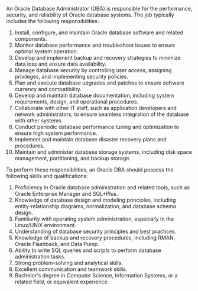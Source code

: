 An Oracle Database Administrator (DBA) is responsible for the performance, security, and reliability of Oracle database systems. The job typically includes the following responsibilities:

1. Install, configure, and maintain Oracle database software and related components.
2. Monitor database performance and troubleshoot issues to ensure optimal system operation.
3. Develop and implement backup and recovery strategies to minimize data loss and ensure data availability.
4. Manage database security by controlling user access, assigning privileges, and implementing security policies.
5. Plan and execute database upgrades and patches to ensure software currency and compatibility.
6. Develop and maintain database documentation, including system requirements, design, and operational procedures.
7. Collaborate with other IT staff, such as application developers and network administrators, to ensure seamless integration of the database with other systems.
8. Conduct periodic database performance tuning and optimization to ensure high system performance.
9. Implement and maintain database disaster recovery plans and procedures.
10. Maintain and administer database storage systems, including disk space management, partitioning, and backup storage.

To perform these responsibilities, an Oracle DBA should possess the following skills and qualifications:

1. Proficiency in Oracle database administration and related tools, such as Oracle Enterprise Manager and SQL*Plus.
2. Knowledge of database design and modeling principles, including entity-relationship diagrams, normalization, and database schema design.
3. Familiarity with operating system administration, especially in the Linux/UNIX environment.
4. Understanding of database security principles and best practices.
5. Knowledge of backup and recovery procedures, including RMAN, Oracle Flashback, and Data Pump.
6. Ability to write SQL queries and scripts to perform database administration tasks.
7. Strong problem-solving and analytical skills.
8. Excellent communication and teamwork skills.
9. Bachelor's degree in Computer Science, Information Systems, or a related field, or equivalent experience.